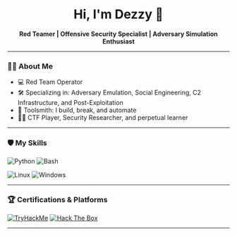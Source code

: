 <!-- [![spotify-github-profile](https://spotify-github-profile.vercel.app/api/view?uid=1211919159&cover_image=true)](https://github.com/kittinan/spotify-github-profile) -->


<h1 align="center">Hi, I'm Dezzy 👾</h1>
<p align="center">
  <b>Red Teamer | Offensive Security Specialist | Adversary Simulation Enthusiast</b><br>
</p>

---

### 🕵️‍♂️ About Me

- 💻 Red Team Operator
- 🛠️ Specializing in: Adversary Emulation, Social Engineering, C2 Infrastructure, and Post-Exploitation
- 🧰 Toolsmith: I build, break, and automate
- 🏴‍☠️ CTF Player, Security Researcher, and perpetual learner

---

### 🛡️ My Skills

![Python](https://img.shields.io/badge/Python-3776AB?style=for-the-badge&logo=python&logoColor=white)
![Bash](https://img.shields.io/badge/Bash-4EAA25?style=for-the-badge&logo=gnubash&logoColor=white)


![Linux](https://img.shields.io/badge/Linux-121212?style=for-the-badge&logo=archlinux&logoColor=CC00)
![Windows](https://img.shields.io/badge/Windows-121212?style=for-the-badge&logo=data:image/svg%2bxml;base64,PHN2ZyB4bWxucz0iaHR0cDovL3d3dy53My5vcmcvMjAwMC9zdmciIHdpZHRoPSIxMjgiIGhlaWdodD0iMTI4IiB2aWV3Qm94PSIwIDAgMTI4IDEyOCI+PHBhdGggZmlsbD0iIzAwNzhkNCIgZD0iTTY3LjMyOCA2Ny4zMzFoNjAuNjY5VjEyOEg2Ny4zMjh6bS02Ny4zMjUgMGg2MC42NjlWMTI4SC4wMDN6TTY3LjMyOCAwaDYwLjY2OXY2MC42NjlINjcuMzI4ek0uMDAzIDBoNjAuNjY5djYwLjY2OUguMDAzeiIvPjwvc3ZnPg==)

---

### 🏆 Certifications & Platforms

[![TryHackMe](https://img.shields.io/badge/TryHackMe-212C42?style=for-the-badge&logo=tryhackme&logoColor=red)](https://tryhackme.com/)
[![Hack The Box](https://img.shields.io/badge/Hack%20The%20Box-111?style=for-the-badge&logo=hackthebox&logoColor=9FEF00)](https://www.hackthebox.com/)

---
